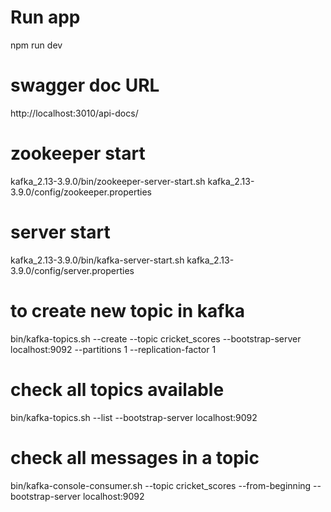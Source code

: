 # Run app
npm run dev

# swagger doc URL
http://localhost:3010/api-docs/


# zookeeper start
kafka_2.13-3.9.0/bin/zookeeper-server-start.sh kafka_2.13-3.9.0/config/zookeeper.properties

# server start
kafka_2.13-3.9.0/bin/kafka-server-start.sh kafka_2.13-3.9.0/config/server.properties

# to create new topic in kafka
bin/kafka-topics.sh --create --topic cricket_scores --bootstrap-server localhost:9092 --partitions 1 --replication-factor 1

# check all topics available
bin/kafka-topics.sh --list --bootstrap-server localhost:9092

# check all messages in a topic
bin/kafka-console-consumer.sh --topic cricket_scores --from-beginning --bootstrap-server localhost:9092

